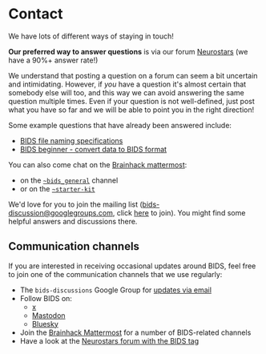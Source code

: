 # Contact

We have lots of different ways of staying in touch!

**Our preferred way to answer questions** is via our forum
[Neurostars](https://neurostars.org/tags/bids) (we have a 90%+ answer rate!)

We understand that posting a question on a forum can seem a bit uncertain and intimidating.
However, if _you_ have a question it's almost certain that somebody else will too,
and this way we can avoid answering the same question multiple times.
Even if your question is not well-defined,
just post what you have so far and we will be able to point you in the right direction!

Some example questions that have already been answered include:

-   [BIDS file naming specifications](https://neurostars.org/t/bids-beginner-convert-data-to-bids-format/1364)
-   [BIDS beginner - convert data to BIDS format](https://neurostars.org/t/bids-beginner-convert-data-to-bids-format/1364)

You can also come chat on the
[Brainhack mattermost](https://mattermost.brainhack.org/):

-   on the
    [`~bids_general`](https://mattermost.brainhack.org/brainhack/channels/bids_general)
    channel
-   or on the
    [`~starter-kit`](https://mattermost.brainhack.org/brainhack/channels/bids-starter-kit)

We'd love for you to join the mailing list (bids-discussion@googlegroups.com,
click [here](https://groups.google.com/g/bids-discussion) to join).
You might find some helpful answers and discussions there.

## Communication channels

If you are interested in receiving occasional updates around BIDS, feel free to join one of the communication channels that we use regularly:

- The `bids-discussions` Google Group for [updates via email](https://groups.google.com/g/bids-discussion)
- Follow BIDS on:
  - [x](https://x.com/BIDSstandard)
  - [Mastodon](https://fosstodon.org/@bidsstandard/)
  - [Bluesky](https://bsky.app/profile/bidsstandard.bsky.social/)
- Join the [Brainhack Mattermost](https://mattermost.brainhack.org/) for a number of BIDS-related channels
- Have a look at the [Neurostars forum with the BIDS tag](https://neurostars.org/tag/bids)